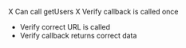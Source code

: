 X Can call getUsers
X Verify callback is called once
- Verify correct URL is called
- Verify callback returns correct data
